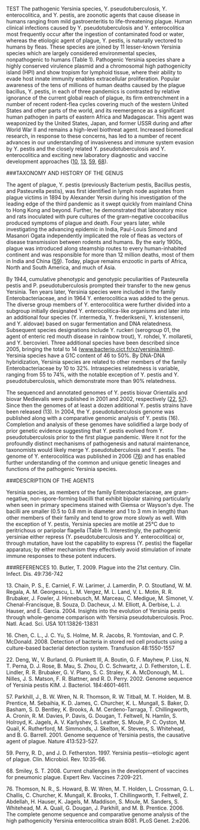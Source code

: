 TEST
The pathogenic Yersinia species, Y. pseudotuberculosis, Y.  enterocolitica, and Y. pestis, are zoonotic agents that
cause disease in humans ranging from mild gastroenteritis to life-threatening plague. Human clinical infections caused
by Y.  pseudotuberculosis and Y. enterocolitica most frequently occur after the ingestion of contaminated food or
water, whereas the etiologic agent of plague, Y. pestis, is naturally vectored to humans by fleas. These species
are joined by 11 lesser-known Yersinia species which are largely considered environmental species, nonpathogenic
to humans (Table 1). Pathogenic Yersinia species share a highly conserved virulence plasmid and a chromosomal high
pathogenicity island (HPI) and show tropism for lymphoid tissue, where their ability to evade host innate immunity
enables extracellular proliferation. Popular awareness of the tens of millions of human deaths caused by the plague
bacillus, Y. pestis, in each of three pandemics is contrasted by relative ignorance of the current global reach of
plague, its firm entrenchment in a number of recent rodent-flea cycles covering much of the western United States
and other parts of the world, and its reemergence as a significant human pathogen in parts of eastern Africa and
Madagascar. This agent was weaponized by the United States, Japan, and former USSR during and after World War II
and remains a high-level biothreat agent. Increased biomedical research, in response to these concerns, has led to
a number of recent advances in our understanding of invasiveness and immune system evasion by Y. pestis and the
closely related Y. pseudotuberculosis and Y. enterocolitica and exciting new laboratory diagnostic and vaccine
development approaches ([10], [13], [59], [68]).

###TAXONOMY AND HISTORY OF THE GENUS

The agent of plague, Y. pestis (previously Bacterium pestis, Bacillus pestis, and Pasteurella pestis), was first
identified in lymph node aspirates from plague victims in 1894 by Alexander Yersin during his investigation of the
leading edge of the third pandemic as it swept quickly from mainland China to Hong Kong and beyond. Further, he
demonstrated that laboratory mice and rats inoculated with pure cultures of the gram-negative coccobacillus produced
symptoms of plague and death. Four years later, while investigating the advancing epidemic in India, Paul-Louis
Simond and Masanori Ogata independently implicated the role of fleas as vectors of disease transmission between
rodents and humans. By the early 1900s, plague was introduced along steamship routes to every human-inhabited
continent and was responsible for more than 12 million deaths, most of them in India and China ([59]). Today,
plague remains enzootic in parts of Africa, North and South America, and much of Asia.

By 1944, cumulative phenotypic and genotypic peculiarities of Pasteurella pestis and P. pseudotuberculosis
prompted their transfer to the new genus Yersinia. Ten years later, Yersinia species were included in the
family Enterobacteriaceae, and in 1964 Y. enterocolitica was added to the genus.  The diverse group members of
Y. enterocolitica were further divided into a subgroup initially designated Y. enterocolitica-like organisms
and later into an additional four species (Y.  intermedia, Y. frederiksenii, Y. kristensenii, and Y. aldovae)
based on sugar fermentation and DNA relatedness. Subsequent species designations include Y. ruckeri (serogroup
01, the agent of enteric red mouth disease in rainbow trout), Y. rohdei, Y. mollaretii, and Y. bercovieri. Three
additional species have been described since 2005, bringing the total to 14 (www.bacterio.cict.fr/xz/yersinia.html).
Yersinia species have a G1C content of 46 to 50%.  By DNA-DNA hybridization, Yersinia species are related to other
members of the family Enterobacteriaceae by 10 to 32%. Intraspecies relatedness is variable, ranging from 55 to 74%,
with the notable exception of Y. pestis and Y. pseudotuberculosis, which demonstrate more than 90% relatedness.

The sequenced and annotated genomes of Y. pestis biovar Orientalis and biovar Medievalis were published in 2001
and 2002, respectively ([22], [57]). Since then the genomes of at least a dozen additional Y. pestis strains
have been released (13). In 2004, the Y. pseudotuberculosis genome was published along with a comparative genomic
analysis of Y.  pestis (16). Completion and analysis of these genomes have solidified a large body of prior genetic
evidence suggesting that Y. pestis evolved from Y. pseudotuberculosis prior to the first plague pandemic. Were it
not for the profoundly distinct mechanisms of pathogenesis and natural maintenance, taxonomists would likely merge
Y. pseudotuberculosis and Y. pestis. The genome of Y. enterocolitica was published in 2006 ([76]) and has enabled
further understanding of the common and unique genetic lineages and functions of the pathogenic Yersinia species.


###DESCRIPTION OF THE AGENTS

Yersinia species, as members of the family Enterobacteriaceae, are gram-negative, non-spore-forming bacilli that
exhibit bipolar staining particularly when seen in primary specimens stained with Giemsa or Wayson's dye. The bacilli
are smaller (0.5 to 0.8 mm in diameter and 1 to 3 mm in length) than other members of their family and tend to grow
more slowly as well. With the exception of Y. pestis, Yersinia species are motile at 25°C due to peritrichous or
paripolar flagella (Table 1). Interestingly, the pathogenic yersiniae either repress (Y. pseudotuberculosis and
Y. enterocolitica) or, through mutation, have lost the capability to express (Y.  pestis) the flagellar apparatus;
by either mechanism they effectively avoid stimulation of innate immune responses to these potent inducers.


###REFERENCES
10\. Butler, T. 2009. Plague into the 21st century. Clin. Infect. Dis. 49:736-742

13\. Chain, P. S., E. Carniel, F. W. Larimer, J. Lamerdin, P. O.  Stoutland, W. M. Regala, A. M. Georgescu,
L. M. Vergez, M. L. Land, V. L. Motin, R. R. Brubaker, J. Fowler, J.  Hinnebusch, M. Marceau, C. Medigue,
M. Simonet, V.  Chenal-Francisque, B. Souza, D. Dacheux, J. M. Elliott, A.  Derbise, L. J. Hauser, and
E. Garcia. 2004. Insights into the evolution of Yersinia pestis through whole-genome comparison with Yersinia
pseudotuberculosis. Proc. Natl. Acad. Sci. USA 101:13826-13831

16\. Chen, C. L., J. C. Yu, S. Holme, M. R. Jacobs, R. Yomtovian, and C. P. McDonald. 2008. Detection of bacteria
in stored red cell products using a culture-based bacterial detection system.  Transfusion 48:1550-1557

22\. Deng, W., V. Burland, G. Plunkett III, A. Boutin, G. F.  Mayhew, P. Liss, N. T. Perna, D. J. Rose,
B. Mau, S. Zhou, D.  C. Schwartz, J. D. Fetherston, L. E. Lindler, R. R. Brubaker, G. V. Plano, S. C. Straley,
K. A. McDonough, M. L. Nilles, J. S. Matson, F. R. Blattner, and R. D. Perry. 2002. Genome sequence of Yersinia
pestis KIM. J. Bacteriol. 184:4601-4611.

57\. Parkhill, J., B. W. Wren, N. R. Thomson, R. W. Titball, M. T. Holden, M. B. Prentice, M. Sebaihia, K. D. James,
C. Churcher, K. L. Mungall, S. Baker, D. Basham, S. D. Bentley, K. Brooks, A. M. Cerdeno-Tarraga, T.  Chillingworth,
A. Cronin, R. M. Davies, P. Davis, G. Dougan, T. Feltwell, N. Hamlin, S. Holroyd, K. Jagels, A. V.  Karlyshev,
S. Leather, S. Moule, P. C. Oyston, M. Quail, K.  Rutherford, M. Simmonds, J. Skelton, K. Stevens, S. Whitehead,
and B. G. Barrell. 2001. Genome sequence of Yersinia pestis, the causative agent of plague. Nature 413:523-527.

59\. Perry, R. D., and J. D. Fetherston. 1997. Yersinia pestis--etiologic agent of
plague. Clin. Microbiol. Rev. 10:35-66.

68\. Smiley, S. T. 2008. Current challenges in the development of vaccines for pneumonic plague. Expert Rev. Vaccines
7:209-221.

76\. Thomson, N. R., S. Howard, B. W. Wren, M. T. Holden, L. Crossman, G. L. Challis, C. Churcher, K. Mungall, K.
Brooks, T. Chillingworth, T. Feltwell, Z. Abdellah, H.  Hauser, K. Jagels, M. Maddison, S. Moule, M. Sanders, S.
Whitehead, M. A. Quail, G. Dougan, J. Parkhill, and M.  B. Prentice. 2006. The complete genome sequence and
comparative genome analysis of the high pathogenicity Yersinia enterocolitica strain 8081. PLoS Genet. 2:e206.


[10]: http://www.ncbi.nlm.nih.gov/pubmed/19606935 "Butler, T. 2009. Plague into the 21st century. Clin. Infect. Dis. 49:736-742"  

[13]: http://www.ncbi.nlm.nih.gov/pubmed/15358858 "Chain, P. S., E. Carniel, F. W. Larimer, J. Lamerdin, P. O.  Stoutland, W. M. Regala, A. M. Georgescu, L. M. Vergez, M. L. Land, V. L. Motin, R. R. Brubaker, J. Fowler, J.  Hinnebusch, M. Marceau, C. Medigue, M. Simonet, V.  Chenal-Francisque, B. Souza, D. Dacheux, J. M. Elliott, A.  Derbise, L. J. Hauser, and E. Garcia. 2004. Insights into the evolution of Yersinia pestis through whole-genome comparison with Yersinia pseudotuberculosis. Proc. Natl. Acad. Sci. USA 101:13826-13831"

[16]: http://www.ncbi.nlm.nih.gov/pubmed/18466178 "Chen, C. L., J. C. Yu, S. Holme, M. R. Jacobs, R. Yomtovian, and C. P. McDonald. 2008. Detection of bacteria in stored red cell products using a culture-based bacterial detection system.  Transfusion 48:1550-1557" 

[22]: http://www.ncbi.nlm.nih.gov/pubmed/12142430 "Deng, W., V. Burland, G. Plunkett III, A. Boutin, G. F.  Mayhew, P. Liss, N. T. Perna, D. J. Rose, B. Mau, S. Zhou, D.  C. Schwartz, J. D. Fetherston, L. E. Lindler, R. R. Brubaker, G. V. Plano, S. C. Straley, K. A. McDonough, M. L. Nilles, J. S. Matson, F. R. Blattner, and R. D. Perry. 2002. Genome sequence of Yersinia pestis KIM. J. Bacteriol. 184:4601-4611."

[57]: http://www.ncbi.nlm.nih.gov/pubmed/11586360  "Parkhill, J., B. W. Wren, N. R. Thomson, R. W. Titball, M. T. Holden, M. B. Prentice, M. Sebaihia, K. D. James, C. Churcher, K. L. Mungall, S. Baker, D. Basham, S. D. Bentley, K. Brooks, A. M. Cerdeno-Tarraga, T.  Chillingworth, A. Cronin, R. M. Davies, P. Davis, G. Dougan, T. Feltwell, N. Hamlin, S. Holroyd, K. Jagels, A. V.  Karlyshev, S. Leather, S. Moule, P. C. Oyston, M. Quail, K.  Rutherford, M. Simmonds, J. Skelton, K. Stevens, S. Whitehead, and B. G. Barrell. 2001. Genome sequence of Yersinia pestis, the causative agent of plague. Nature 413:523-527." 

[59]: http://www.ncbi.nlm.nih.gov/pubmed/8993858 "Perry, R. D., and J. D. Fetherston. 1997. Yersinia pestis--etiologic agent of plague. Clin. Microbiol. Rev. 10:35-66."

[68]: http://www.ncbi.nlm.nih.gov/pubmed/18324890 "Smiley, S. T. 2008. Current challenges in the development of vaccines for pneumonic plague. Expert Rev. Vaccines 7:209-221."

[76]: http://www.ncbi.nlm.nih.gov/pubmed/17173484 "Thomson, N. R., S. Howard, B. W. Wren, M. T. Holden, L. Crossman, G. L. Challis, C. Churcher, K. Mungall, K.  Brooks, T. Chillingworth, T. Feltwell, Z. Abdellah, H.  Hauser, K. Jagels, M. Maddison, S. Moule, M. Sanders, S.  Whitehead, M. A. Quail, G. Dougan, J. Parkhill, and M.  B. Prentice. 2006. The complete genome sequence and comparative genome analysis of the high pathogenicity Yersinia enterocolitica strain 8081. PLoS Genet. 2:e206."

